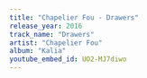 ```yaml
---
title: "Chapelier Fou - Drawers"
release_year: 2016
track_name: "Drawers"
artist: "Chapelier Fou"
album: "Kalia"
youtube_embed_id: UO2-MJ7diwo
---
```

